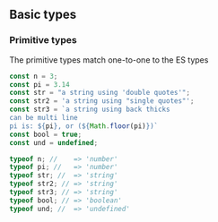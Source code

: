 ## Basic types
### Primitive types

The primitive types match one-to-one to the ES types

```javascript
const n = 3;
const pi = 3.14
const str = "a string using 'double quotes'";
const str2 = 'a string using "single quotes"';
const str3 = `a string using back thicks
can be multi line
pi is: ${pi}, or (${Math.floor(pi)})`
const bool = true;
const und = undefined;
```

```javascript
typeof n; //    => 'number'
typeof pi; //   => 'number'
typeof str; //  => 'string'
typeof str2; // => 'string'
typeof str3; // => 'string'
typeof bool; // => 'boolean'
typeof und; //  => 'undefined'
```
<!-- .element class="fragment" data-fragment-index="1"-->
